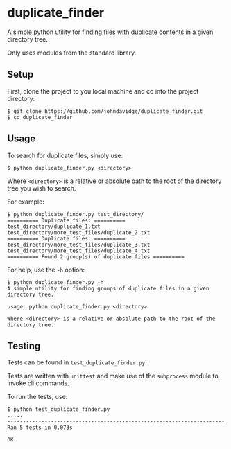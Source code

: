 # duplicate_finder
A simple python utility for finding files with duplicate contents in a given directory tree.

Only uses modules from the standard library.

## Setup

First, clone the project to you local machine and cd into the project directory:

```
$ git clone https://github.com/johndavidge/duplicate_finder.git
$ cd duplicate_finder
```

## Usage

To search for duplicate files, simply use:

```
$ python duplicate_finder.py <directory>
```

Where `<directory>` is a relative or absolute path to the root of the directory tree you wish to search.

For example:

```
$ python duplicate_finder.py test_directory/
========== Duplicate files: ==========
test_directory/duplicate_1.txt
test_directory/more_test_files/duplicate_2.txt
========== Duplicate files: ==========
test_directory/more_test_files/duplicate_3.txt
test_directory/more_test_files/duplicate_4.txt
========== Found 2 group(s) of duplicate files ==========
```

For help, use the `-h` option:

```
$ python duplicate_finder.py -h
A simple utility for finding groups of duplicate files in a given directory tree.

usage: python duplicate_finder.py <directory>

Where <directory> is a relative or absolute path to the root of the directory tree.
```

## Testing

Tests can be found in `test_duplicate_finder.py`.

Tests are written with `unittest` and make use of the `subprocess` module to invoke cli commands.

To run the tests, use:

```
$ python test_duplicate_finder.py
.....
----------------------------------------------------------------------
Ran 5 tests in 0.073s

OK
```
